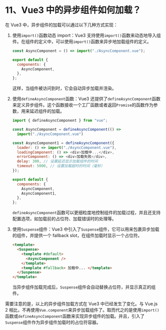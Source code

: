 # 11、Vue3 中的异步组件如何加载？

在 Vue3 中，异步组件的加载可以通过以下几种方式实现：

1. 使用`import()`函数动态 import：Vue3 支持使用`import()`函数来动态地导入组件。在组件的定义中，可以使用`import()`函数来异步地加载组件的定义。

   ```javascript
   const AsyncComponent = () => import("./AsyncComponent.vue");

   export default {
     components: {
       AsyncComponent,
     },
   };
   ```

   这样，当组件被访问到时，它会自动异步加载并渲染。

2. 使用`defineAsyncComponent`函数：Vue3 还提供了`defineAsyncComponent`函数来定义异步组件。这个函数接收一个工厂函数或者返回`Promise`的函数作为参数，用来延迟组件的加载。

   ```javascript
   import { defineAsyncComponent } from "vue";

   const AsyncComponent = defineAsyncComponent(() =>
     import("./AsyncComponent.vue")

   const AsyncComponent1 = defineAsyncComponent({
     loader: () => import("./AsyncComponent.vue"),
     loadingComponent: () => <div>加载中...</div>,
     errorComponent: () => <div>加载失败</div>,
     delay: 300, // 设置延迟显示加载组件的时间
     timeout: 5000, // 设置加载超时的时间（毫秒）
   });

   export default {
     components: {
       AsyncComponent,
       AsyncComponent1,
     },
   };
   ```

   `defineAsyncComponent`函数可以更细粒度地控制组件的加载过程，并且还支持配置选项，如加载前的占位符、加载错误时的处理等。

3. 使用`Suspense`组件：Vue3 中引入了`Suspense`组件，它可以用来包裹异步加载的组件，并提供一个 fallback slot，在组件加载时显示一个占位符。

   ```html
   <template>
     <Suspense>
       <template #default>
         <AsyncComponent />
       </template>
       <template #fallback> 加载中... </template>
     </Suspense>
   </template>
   ```

   当异步组件加载完成后，`Suspense`组件会自动替换占位符，并显示真正的组件。

需要注意的是，以上的异步组件加载方式在 Vue3 中已经发生了变化。与 Vue.js 2 相比，不再使用`Vue.component`来异步加载组件了。取而代之的是使用`import()`函数或`defineAsyncComponent`函数来实现异步组件的加载。并且，引入了`Suspense`组件作为异步组件加载时的占位符容器。
